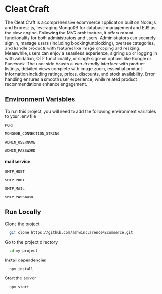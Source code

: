 
# Cleat Craft

The Cleat Craft is a comprehensive ecommerce application built on Node.js and Express.js, leveraging MongoDB for database management and EJS as the view engine. Following the MVC architecture, it offers robust functionality for both administrators and users. Administrators can securely sign in, manage users (including blocking/unblocking), oversee categories, and handle products with features like image cropping and resizing. Meanwhile, users can enjoy a seamless experience, signing up or logging in with validation, OTP functionality, or single sign-on options like Google or Facebook. The user side boasts a user-friendly interface with product listings, detailed views complete with image zoom, essential product information including ratings, prices, discounts, and stock availability. Error handling ensures a smooth user experience, while related product recommendations enhance engagement.
## Environment Variables

To run this project, you will need to add the following environment variables to your .env file


`PORT`

`MONGODB_CONNECTION_STRING`

`ADMIN_USERNAME`

`ADMIN_PASSWORD`

#### mail service

`SMTP_HOST`

`SMTP_PORT`

`SMTP_MAIL`

`SMTP_PASSWORD`


## Run Locally

Clone the project

```bash
  git clone https://github.com/ashwinclarence/Ecommerce.git
```

Go to the project directory

```bash
  cd my-project
```

Install dependencies

```bash
  npm install
```

Start the server

```bash
  npm start
```


